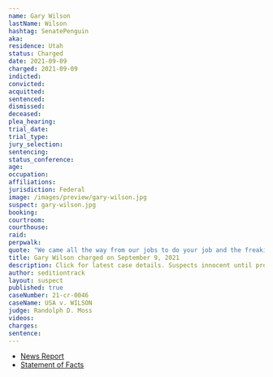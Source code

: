 ```yaml
---
name: Gary Wilson
lastName: Wilson
hashtag: SenatePenguin
aka:
residence: Utah
status: Charged
date: 2021-09-09
charged: 2021-09-09
indicted:
convicted:
acquitted:
sentenced:
dismissed:
deceased:
plea_hearing:
trial_date:
trial_type:
jury_selection:
sentencing:
status_conference:
age:
occupation:
affiliations:
jurisdiction: Federal
image: /images/preview/gary-wilson.jpg
suspect: gary-wilson.jpg
booking:
courtroom:
courthouse:
raid:
perpwalk:
quote: "We came all the way from our jobs to do your job and the freaking senators’ job."
title: Gary Wilson charged on September 9, 2021
description: Click for latest case details. Suspects innocent until proven guilty.
author: seditiontrack
layout: suspect
published: true
caseNumber: 21-cr-0046
caseName: USA v. WILSON
judge: Randolph D. Moss
videos:
charges:
sentence:
---
```

- [News Report](https://www.ksl.com/article/50322007/whats-happened-to-the-8-utahns-charged-in-the-us-capitol-riot)
- [Statement of Facts](https://s3.documentcloud.org/documents/21062164/9-9-21-us-v-gary-wilson-complaint-affidavit.pdf)
